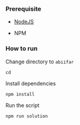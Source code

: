 ### Prerequisite

- [NodeJS](https://nodejs.org/en/)

- NPM



### How to run

Change directory to ```abiifar```

```shell
cd 
```


Install dependencies

```shell
npm install
```



Run the script

```
npm run solution
```

